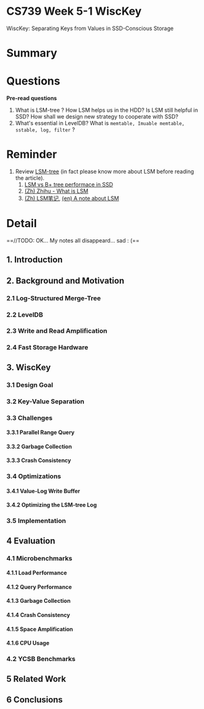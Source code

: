 # CS739 Week 5-1 WiscKey

WiscKey: Separating Keys from Values in SSD-Conscious Storage

# Summary



# Questions

**Pre-read questions**

1. What is LSM-tree ? How LSM helps us in the HDD? Is LSM still helpful in SSD? How shall we design new strategy to cooperate with SSD?
2. What's essential in LevelDB? What is `memtable, Imuable memtable, sstable, log, filter` ?



# Reminder

1. Review [LSM-tree](https://en.wikipedia.org/wiki/Log-structured_merge-tree) (in fact please know more about LSM before reading the article). 
   1. [LSM vs B+ tree performace in SSD](https://github.com/wiredtiger/wiredtiger/wiki/Btree-vs-LSM)
   2. [(Zh) Zhihu - What is LSM](https://www.zhihu.com/question/19887265)
   3. [(Zh) LSM笔记](https://kernelmaker.github.io/lsm-tree), [(en) A note about LSM](https://blog.acolyer.org/2014/11/26/the-log-structured-merge-tree-lsm-tree/)



# Detail

==//TODO: OK... My notes all disappeard... sad : (==

## 1. Introduction



## 2. Background and Motivation

### 2.1 Log-Structured Merge-Tree

### 2.2 LevelDB

### 2.3 Write and Read Amplification

### 2.4 Fast Storage Hardware



## 3. WiscKey

### 3.1 Design Goal



### 3.2 Key-Value Separation



### 3.3 Challenges

#### 3.3.1 Parallel Range Query

#### 3.3.2 Garbage Collection

#### 3.3.3 Crash Consistency



### 3.4 Optimizations

#### 3.4.1 Value-Log Write Buffer

#### 3.4.2 Optimizing the LSM-tree Log



### 3.5 Implementation



## 4 Evaluation

### 4.1 Microbenchmarks

#### 4.1.1 Load Performance

#### 4.1.2 Query Performance

#### 4.1.3 Garbage Collection

#### 4.1.4 Crash Consistency

#### 4.1.5 Space Amplification

#### 4.1.6 CPU Usage



### 4.2 YCSB Benchmarks



## 5 Related Work



## 6 Conclusions

